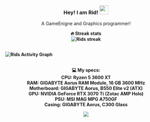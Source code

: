 <h3 align="center">
  <strong>Hey! I am Rid!</strong>
  <img src="https://media.giphy.com/media/hvRJCLFzcasrR4ia7z/giphy.gif" width="28">
</h3>

<p align="center">
    A GameEnigne and Graphics programmer!
</p>
      
<p align="center">
    <strong>🔥 Streak stats <br>
    <img alt="Rids streak" src="https://github-readme-streak-stats.herokuapp.com?user=FahimFuad&theme=dark&hide_border=true"/>
</p>

  <br/>
<img alt="Rids Activity Graph" src="https://activity-graph.herokuapp.com/graph?username=FahimFuad&bg_color=1F222E&color=F8D866&line=F85D7F&point=FFFFFF&hide_border=true">
<br/><br/>
  
<p align="center">
    <strong>💻 My specs:<br>
    <strong>CPU: Ryzen 5 3600 XT<br>
    <strong>RAM: GIGABYTE Aorus RAM Module, 16 GB 3600 MHz<br>
    <strong>Motherboard: GIGABYTE Aorus, B550 Elite v2 (ATX)<br>
    <strong>GPU: NVIDIA GeForce RTX 3070 Ti (Zotac AMP Holo)<br>
    <strong>PSU: MSI MAG MPG A750GF<br>
    <strong>Casing: GIGABYTE Aorus, C300 Glass<br>
</p>
      
<p align="center">
    <a href = "https://discord.gg/kFcyut8ZvR"><img src="https://img.shields.io/badge/-Discord-7289DA?&logoColor=white&logo=discord"/></a>
</p>
